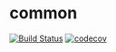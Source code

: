 # common

[![Build Status](https://travis-ci.org/jiaxinwang/common.svg?branch=master)](https://travis-ci.org/jiaxinwang/common) [![codecov](https://codecov.io/gh/jiaxinwang/common/branch/master/graph/badge.svg)](https://codecov.io/gh/jiaxinwang/common)

